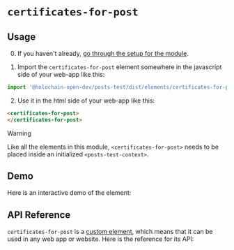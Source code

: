 
# `certificates-for-post`

## Usage

0. If you haven't already, [go through the setup for the module](/setup).

1. Import the `certificates-for-post` element somewhere in the javascript side of your web-app like this:

```js
import '@holochain-open-dev/posts-test/dist/elements/certificates-for-post.js'
```

2. Use it in the html side of your web-app like this:

```html
<certificates-for-post>
</certificates-for-post>
```

> [!WARNING]
> Like all the elements in this module, `<certificates-for-post>` needs to be placed inside an initialized `<posts-test-context>`.

## Demo

Here is an interactive demo of the element:

<element-demo>
</element-demo>

<script setup>
import { onMounted } from "vue";
import { PostsTestZomeMock, sampleCertificate } from "@holochain-open-dev/posts-test/dist/mocks.js";
import { PostsTestStore, PostsTestClient } from "@holochain-open-dev/posts-test";
import { decodeHashFromBase64 } from '@holochain/client';
import { render, html } from "lit";

onMounted(async () => {
  // Elements need to be imported on the client side, not the SSR side
  // Reference: https://vitepress.dev/guide/ssr-compat#importing-in-mounted-hook
  await import('@api-viewer/docs/lib/api-docs.js');
  await import('@api-viewer/demo/lib/api-demo.js');
  await import('@holochain-open-dev/posts-test/dist/elements/posts-test-context.js');
  await import('@holochain-open-dev/posts-test/dist/elements/certificates-for-post.js');

  const mock = new PostsTestZomeMock();
  const client = new PostsTestClient(mock);

  const certificate = await sampleCertificate(client);

  const record = await mock.create_certificate(certificate);

  const store = new PostsTestStore(client);
  
  render(html`
    <posts-test-context .store=${store}>
      <api-demo src="custom-elements.json" only="certificates-for-post" exclude-knobs="store">
        <certificates-for-post .post=${ certificate.post_hash } ></certificates-for-post>
      </api-demo>
    </posts-test-context>
  `, document.querySelector('element-demo'))
  })

</script>

## API Reference

`certificates-for-post` is a [custom element](https://web.dev/articles/custom-elements-v1), which means that it can be used in any web app or website. Here is the reference for its API:

<api-docs src="custom-elements.json" only="certificates-for-post">
</api-docs>
